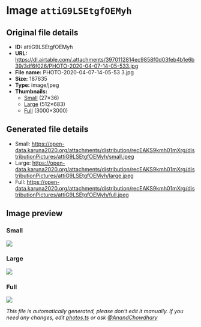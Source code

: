 # Image `attiG9LSEtgfOEMyh`

## Original file details

- **ID:** attiG9LSEtgfOEMyh
- **URL:** https://dl.airtable.com/.attachments/3970112814ec9858f0d03feb4b1e6b39/3df6f026/PHOTO-2020-04-07-14-05-533.jpg
- **File name:** PHOTO-2020-04-07-14-05-53 3.jpg
- **Size:** 187635
- **Type:** image/jpeg
- **Thumbnails:**
  - [Small](https://dl.airtable.com/.attachmentThumbnails/9c2cc6985d6f645b8fa1f6b0df8a1212/2379c1b7) (27×36)
  - [Large](https://dl.airtable.com/.attachmentThumbnails/141d423a7ef6b9dea4331326852a96a3/fb44a0f1) (512×683)
  - [Full](https://dl.airtable.com/.attachmentThumbnails/0360e17c9c222d69c3aefe8b25eb275b/1305efe3) (3000×3000)

## Generated file details

- Small: https://open-data.karuna2020.org/attachments/distribution/recEAKS9kmh01mXrg/distributionPictures/attiG9LSEtgfOEMyh/small.jpeg
- Large: https://open-data.karuna2020.org/attachments/distribution/recEAKS9kmh01mXrg/distributionPictures/attiG9LSEtgfOEMyh/large.jpeg
- Full: https://open-data.karuna2020.org/attachments/distribution/recEAKS9kmh01mXrg/distributionPictures/attiG9LSEtgfOEMyh/full.jpeg

## Image preview

### Small

![](https://open-data.karuna2020.org/attachments/distribution/recEAKS9kmh01mXrg/distributionPictures/attiG9LSEtgfOEMyh/small.jpeg)

### Large

![](https://open-data.karuna2020.org/attachments/distribution/recEAKS9kmh01mXrg/distributionPictures/attiG9LSEtgfOEMyh/large.jpeg)

### Full

![](https://open-data.karuna2020.org/attachments/distribution/recEAKS9kmh01mXrg/distributionPictures/attiG9LSEtgfOEMyh/full.jpeg)

_This file is automatically generated, please don't edit it manually. If you need any changes, edit [photos.ts](/photos.ts) or ask [@AnandChowdhary](https://github.com/AnandChowdhary)_
